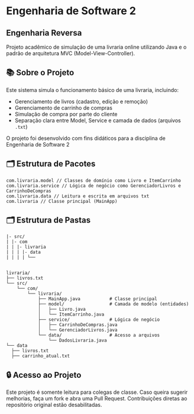 # Engenharia de Software 2

## Engenharia Reversa

Projeto acadêmico de simulação de uma livraria online utilizando Java e o padrão de arquitetura MVC (Model-View-Controller).

## 📚 Sobre o Projeto

Este sistema simula o funcionamento básico de uma livraria, incluindo:

- Gerenciamento de livros (cadastro, edição e remoção)
- Gerenciamento de carrinho de compras
- Simulação de compra por parte do cliente
- Separação clara entre Model, Service e camada de dados (arquivos `.txt`)

O projeto foi desenvolvido com fins didáticos para a disciplina de Engenharia de Software 2

## 🗂️ Estrutura de Pacotes

```
com.livraria.model // Classes de domínio como Livro e ItemCarrinho
com.livraria.service // Lógica de negócio como GerenciadorLivros e CarrinhoDeCompras
com.livraria.data // Leitura e escrita em arquivos txt
com.livraria // Classe principal (MainApp)
```

## 🗂️ Estrutura de Pastas

```
|- src/
| |- com
| | |- livraria
| | | |- data
| | | | └──


livraria/
├── livros.txt
└── src/
    └── com/
        └── livraria/
            ├── MainApp.java           # Classe principal
            ├── model/                 # Camada de modelo (entidades)
            │   ├── Livro.java
            │   └── ItemCarrinho.java
            ├── service/               # Lógica de negócio
            │   ├── CarrinhoDeCompras.java
            │   └── GerenciadorLivros.java
            └── data/                  # Acesso a arquivos
                └── DadosLivraria.java
└── data
  ├── livros.txt
  ├── carrinho_atual.txt
  ```

## 🔒 Acesso ao Projeto
Este projeto é somente leitura para colegas de classe.
Caso queira sugerir melhorias, faça um fork e abra uma Pull Request.
Contribuições diretas ao repositório original estão desabilitadas.